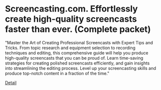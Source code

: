 # Screencasting.com. Effortlessly create high-quality screencasts faster than ever. (Complete packet)

"Master the Art of Creating Professional Screencasts with Expert Tips and Tricks. From topic research and equipment selection to recording techniques and editing, this comprehensive guide will help you produce high-quality screencasts that you can be proud of. Learn time-saving strategies for creating polished screencasts efficiently, and gain insights into streamlining the editing process. Level up your screencasting skills and produce top-notch content in a fraction of the time." 

[Detail](https://eduitfree.com/courses/screencasting-com-effortlessly-create-high-quality-screencasts-faster-than-ever-complete-packet)